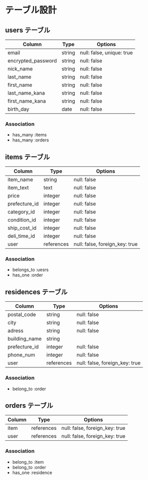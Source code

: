 # テーブル設計

## users テーブル

| Column             | Type    | Options     |
| ------------------ | ------- | ----------- |
| email              | string  | null: false, unique: true |
| encrypted_password | string  | null: false |
| nick_name          | string  | null: false |
| last_name          | string  | null: false |
| first_name         | string  | null: false |
| last_name_kana     | string  | null: false |
| first_name_kana    | string  | null: false |
| birth_day          | date    | null: false |

### Association
- has_many :items
- has_many :orders


## items テーブル

| Column             | Type    | Options     |
| ------------------ | ------- | ----------- |
| item_name          | string  | null: false |
| item_text          | text    | null: false |
| price              | integer | null: false |
| prefecture_id      | integer | null: false |
| category_id        | integer | null: false |
| condition_id       | integer | null: false |
| ship_cost_id       | integer | null: false |
| deli_time_id       | integer | null: false |
| user               | references | null: false, foreign_key: true |

### Association
- belongs_to :uesrs
- has_one :order

## residences テーブル

| Column             | Type    | Options     |
| ------------------ | ------- | ----------- |
| postal_code        | string  | null: false |
| city               | string  | null: false |
| adress             | string  | null: false |
| building_name      | string  |             |
| prefecture_id      | integer | null: false |
| phone_num          | integer | null: false |
| user               | references | null: false, foreign_key: true |

### Association
- belong_to :order

## orders テーブル

| Column             | Type    | Options     |
| ------------------ | ------- | ----------- |
| item               | references | null: false, foreign_key: true |
| user               | references | null: false, foreign_key: true |

### Association
- belong_to :item
- belong_to :order
- has_one :residence

